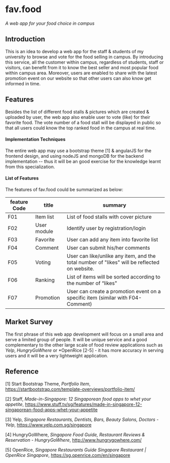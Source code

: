 # fav.food

*A web app for your food choice in campus*

## Introduction

This is an idea to develop a web app for the staff & students of my university to browse and vote for the food selling in campus. By introducing this service, all the customer within campus, regardless of students, staff or visitors, can benefit from it to know the best seller and most popular food within campus area. Moreover, users are enabled to share with the latest promotion event on our website so that other users can also know get informed in time.

## Features

Besides the list of different food stalls & pictures which are created & uploaded by user, the web app also enable user to vote (like) for their favorite food. The vote number of a food stall will be displayed in public so that all users could know the top ranked food in the campus at real time. 

#### Implementation Techniques

The entire web app may use a bootstrap theme [1] & angularJS for the frontend design, and using nodeJS and mongoDB for the backend implementation -- thus it will be an good exercise for the knowledge learnt from this specialization.

#### List of Features

The features of fav.food could be summarized as below:

| feature Code | title       | summary                                                                                      |
| ------------ | ----------- | -------------------------------------------------------------------------------------------- |
| F01          | Item list   | List of food stalls with cover picture                                                       |
| F02          | User module | Identify user by registration/login                                                          |
| F03          | Favorite    | User can add any item into favorite list                                                     |
| F04          | Comment     | User can submit his/her comments                                                             |
| F05          | Voting      | User can like/unlike any item, and the total number of "likes" will be reflected on website. |
| F06          | Ranking     | List of items will be sorted according to the number of “likes"                              |
| F07          | Promotion   | User can create a promotion event on a specific item (similar with F04-Comment)              |

## Market Survey

The first phrase of this web app development will focus on a small area and serve a limited group of people. It will be unique service and a good complementary to the other large scale of food review applications such as *Yelp*, *HungryGoWhere* or *OpenRice [2-5] - it has more accuracy in serving users and it will be a very lightweight application.

## Reference

[1] Start Bootstrap Theme, *Portfolio Item*, https://startbootstrap.com/template-overviews/portfolio-item/

[2] Staff, *Made-in-Singapore: 12 Singaporean food apps to whet your appetite*, https://www.stuff.tv/sg/features/made-in-singapore-12-singaporean-food-apps-whet-your-appetite

[3] Yelp, *Singapore Restaurants, Dentists, Bars, Beauty Salons, Doctors - Yelp*, https://www.yelp.com.sg/singapore

[4] HungryGoWhere, *Singapore Food Guide, Restaurant Reviews & Reservation - HungryGoWhere*, http://www.hungrygowhere.com/

[5] OpenRice, *Singapore Restaurants Guide Singapore Restaurant | OpenRice Singapore*, https://sg.openrice.com/en/singapore